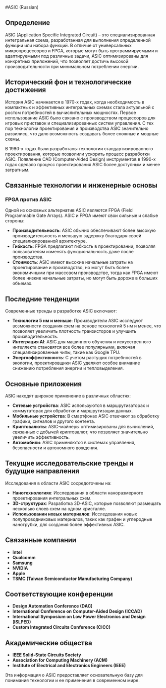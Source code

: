 #ASIC (Russian)

## Определение

ASIC (Application Specific Integrated Circuit) – это специализированная интегральная схема, разработанная для выполнения определенной функции или набора функций. В отличие от универсальных микропроцессоров и FPGA, которые могут быть программируемыми и адаптируемыми под различные задачи, ASIC оптимизированы для конкретных приложений, что позволяет достичь высокой производительности при минимальном потреблении энергии.

## Исторический фон и технологические достижения

История ASIC начинается в 1970-х годах, когда необходимость в компактных и эффективных интегральных схемах стала актуальной с ростом потребностей в вычислительных мощностях. Первое использование ASIC было связано с производством процессоров для игровых приставок и специализированных систем управления. С тех пор технологии проектирования и производства ASIC значительно развились, что дало возможность создавать более сложные и мощные схемы.

В 1980-х годах были разработаны технологии стандартизированного проектирования, которые позволили ускорить процесс разработки ASIC. Появление CAD (Computer-Aided Design) инструментов в 1990-х годах сделало процесс проектирования ASIC более доступным и менее затратным.

## Связанные технологии и инженерные основы

### FPGA против ASIC

Одной из основных альтернатив ASIC являются FPGA (Field Programmable Gate Arrays). ASIC и FPGA имеют свои сильные и слабые стороны:

- **Производительность**: ASIC обычно обеспечивают более высокую производительность и меньшую задержку благодаря своей специализированной архитектуре.
- **Гибкость**: FPGA предлагают гибкость в проектировании, позволяя пользователям изменять функциональность даже после производства.
- **Стоимость**: ASIC имеют высокие начальные затраты на проектирование и производство, но могут быть более экономичными при массовом производстве, тогда как FPGA имеют более низкие начальные затраты, но могут быть дороже в больших объемах.

## Последние тенденции

Современные тренды в разработке ASIC включают:

- **Технологии 5 нм и меньше**: Производители ASIC исследуют возможности создания схем на основе технологий 5 нм и менее, что позволяет увеличить плотность транзисторов и улучшить производительность.
- **Интеграция AI**: ASIC для машинного обучения и искусственного интеллекта становятся все более популярными, включая специализированные чипы, такие как Google TPU.
- **Энергоэффективность**: С учетом растущих потребностей в экологии, проектировщики ASIC уделяют особое внимание снижению потребления энергии и тепловыделения.

## Основные приложения

ASIC находят широкое применение в различных областях:

- **Сетевые устройства**: ASIC используются в маршрутизаторах и коммутаторах для обработки и маршрутизации данных.
- **Мобильные устройства**: В смартфонах ASIC отвечают за обработку графики, сигналов и другого контента.
- **Криптовалюты**: ASIC-майнеры оптимизированы для вычислений, связанных с добычей криптовалют, что позволяет значительно увеличить эффективность.
- **Автомобили**: ASIC применяются в системах управления, безопасности и автономного вождения.

## Текущие исследовательские тренды и будущие направления

Исследования в области ASIC сосредоточены на:

- **Нанотехнологиях**: Исследования в области наноразмерного проектирования интегральных схем.
- **3D-структурах**: Разработка 3D-ASIC, которые позволяют размещать несколько слоев схем на одном кристалле.
- **Использовании новых материалов**: Исследования новых полупроводниковых материалов, таких как графен и углеродные нанотрубки, для создания более эффективных ASIC.

## Связанные компании

- **Intel**
- **Qualcomm**
- **Samsung**
- **NVIDIA**
- **Apple**
- **TSMC (Taiwan Semiconductor Manufacturing Company)**

## Соответствующие конференции

- **Design Automation Conference (DAC)**
- **International Conference on Computer-Aided Design (ICCAD)**
- **International Symposium on Low Power Electronics and Design (ISLPED)**
- **Custom Integrated Circuits Conference (CICC)**

## Академические общества

- **IEEE Solid-State Circuits Society**
- **Association for Computing Machinery (ACM)**
- **Institute of Electrical and Electronics Engineers (IEEE)**

Эта информация о ASIC предоставляет основательную базу для понимания технологии и ее применения в современном мире.